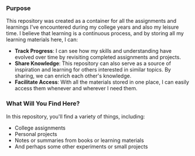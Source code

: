 ### Purpose

This repository was created as a container for all the assignments and learnings I've encountered during my college years and also my leisure time. I believe that learning is a continuous process, and by storing all my learning materials here, I can:

- **Track Progress**: I can see how my skills and understanding have evolved over time by revisiting completed assignments and projects.
- **Share Knowledge**: This repository can also serve as a source of inspiration and learning for others interested in similar topics. By sharing, we can enrich each other's knowledge.
- **Facilitate Access**: With all the materials stored in one place, I can easily access them whenever and wherever I need them.

### What Will You Find Here?

In this repository, you'll find a variety of things, including:

- College assignments
- Personal projects
- Notes or summaries from books or learning materials
- And perhaps some other experiments or small projects
